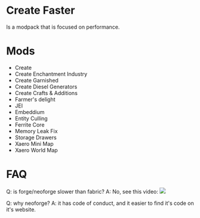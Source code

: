 # Create Faster
Is a modpack that is focused on performance.

# Mods
- Create 
- Create Enchantment Industry
- Create Garnished
- Create Diesel Generators
- Create Crafts & Additions
- Farmer's delight
- JEI
- Embeddium
- Entity Culling
- Ferrite Core
- Memory Leak Fix
- Storage Drawers
- Xaero Mini Map
- Xaero World Map

# FAQ
Q: is forge/neoforge slower than fabric? A: No, see this video: [![](https://img.youtube.com/vi/D47AhiOmmis/0.jpg)](https://www.youtube.com/watch?v=D47AhiOmmis)

Q: why neoforge? A: it has code of conduct, and it easier to find it's code on it's website.
